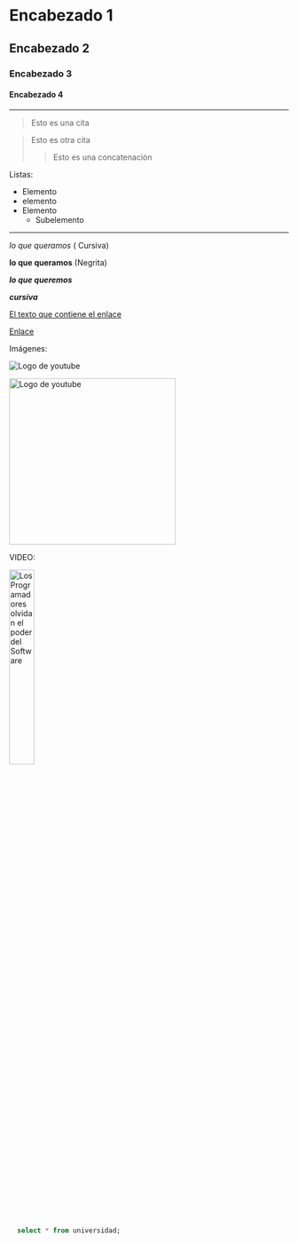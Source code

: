 # Encabezado 1
## Encabezado 2
### Encabezado 3
#### Encabezado 4

***

> Esto es una cita

> Esto es otra cita
> > Esto es una concatenación

Listas:

- Elemento
- elemento
- Elemento
  - Subelemento

 ***
*lo que queramos*  ( Cursiva)

**lo que queramos** (Negrita)

***lo que queremos***

___cursiva___ 

[El texto que contiene el enlace](https://github.com/manzdev)

<a href='https://github.com/manzdev'>Enlace</a>

Imágenes: 

![Logo de youtube](https://i.blogs.es/ae788d/youtube/450_1000.jpg)

<img src='https://i.blogs.es/ae788d/youtube/450_1000.jpg' alt='Logo de youtube' width='300px'/>

VIDEO:

<a href='https://youtu.be/aZK0Q-6KAts' target='_blank'>
  <img width='30%' src='https://img.youtube.com/vi/aZK0Q-6KAts/mqdefault.jpg' alt='Los Programadores olvidan el poder del Software' />
</a>


```sql
  select * from universidad;
```

